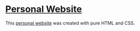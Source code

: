 # [Personal Website](https://saahiljaffer.com)

This [personal website](https://saahiljaffer.com) was created with pure HTML and CSS.
